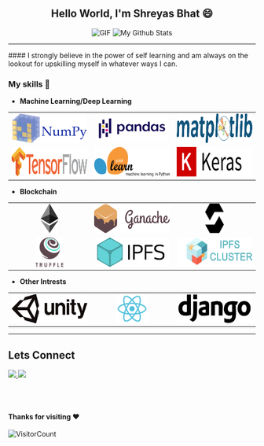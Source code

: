 <h2 align="center"> 
Hello World, I'm Shreyas Bhat &#128516; 
</h2>

<p align="center" >
  <img width="200"  alt="GIF" src="https://media.giphy.com/media/XHxHPcUMMvZwlEvLzu/giphy.gif">
  <img height=200px src="https://github-readme-stats.vercel.app/api/top-langs/?username=DarthRoco&layout=compact&theme=great-gatsby" alt="My Github Stats">

</p>

<p align="center">

</p>
<hr/>
#### I strongly believe in the power of self learning and am always on the lookout for upskilling myself in whatever ways I can.

### My skills :high_brightness:
- **Machine Learning/Deep Learning**
<table>
<tbody>
 <tr>
<td align="center" width="33%">
<img height=60px src="/src/numpy.svg">
</td>

<td align="center" width="33%">
<img height=60px src="/src/pandas.svg"> 
</td>
<td align="center" width="33%">
<img height=60px src="/src/matplotlib.svg"> 
</td>
</tr>
<tr>
<td align="center" width="33%">
<img height=60px src="/src/tensorflow-layout.svg"> 
</td>
<td align="center" width="33%">
<img height=60px src="/src/scikit-learn.svg"> 
</td>
<td align="center" width="33%">
<img height=60px src="/src/keras-text.svg"> 
</td>
</tr>
</tbody>
</table>

- **Blockchain**
<table>
<tbody>
<tr>
<td align="center" width="33%">
<img height=60px src="/src/ethereum.svg">
</td>

<td align="center" width="33%">
<img height=60px src="/src/ganache-logo-h-dark.svg"> 
</td>
<td align="center" width="33%">
<img height=60px src="/src/Solidity.svg"> 
</td>
</tr>
<tr>
<td align="center" width="33%">
<img height=60px src="/src/truffle-logo-dark.svg"> 
</td>
<td align="center" width="33%">
<img height=60px src="/src/IPFS_logo.png"> 
</td>
<td align="center" width="33%">
<img height=60px src="/src/horiz.png"> 
</td>

</tr>
</tbody>
</table>

- **Other Intrests**
 <table>
<tbody>
 <tr>
<td align="center" width="33%">
<img height=60px src="/src/unity.png"> 
</td>
<td align="center" width="33%">
<img height=60px src="/src/react.png"> 
</td>
<td align="center" width="33%">
<img height=60px src="/src/django.png"> 
</td>

</tr>
</tbody>
</table>
<hr/>

 ## Lets Connect
 <p>
<a align="left" href="https://www.linkedin.com/in/shreyas-the-bhat/">
  <img src="https://img.shields.io/badge/linkedin-%230077B5.svg?&style=for-the-badge&logo=linkedin&logoColor=white" height=25>
</a>
<a align="right" href="https://www.instagram.com/shreyas__bhat/">
  <img src="https://img.shields.io/badge/instagram-%23E4405F.svg?&style=for-the-badge&logo=instagram&logoColor=white" height=25>
</a>
</p>



<br><br>

#### Thanks for visiting :heart:
![VisitorCount](https://profile-counter.glitch.me/DarthRoco/count.svg)
